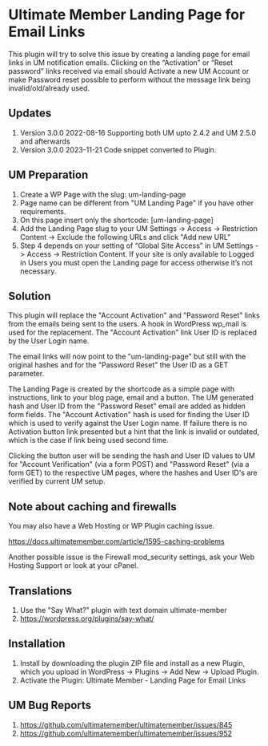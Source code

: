 # Ultimate Member Landing Page for Email Links
This plugin will try to solve this issue by creating a landing page for email links in UM notification emails. 
Clicking on the “Activation” or “Reset password” links received via email should Activate a new UM Account or make Password reset possible to perform without the message link being invalid/old/already used.

## Updates
1. Version 3.0.0 2022-08-16 Supporting both UM upto 2.4.2 and UM 2.5.0 and afterwards
2. Version 3.0.0 2023-11-21 Code snippet converted to Plugin.

## UM Preparation
1. Create a WP Page with the slug: um-landing-page
2. Page name can be different from "UM Landing Page" if you have other requirements.
3. On this page insert only the shortcode: [um-landing-page]
4. Add the Landing Page slug to your UM Settings -> Access -> Restriction Content -> Exclude the following URLs  and click "Add new URL"
5. Step 4 depends on your setting of “Global Site Access” in UM Settings -> Access -> Restriction Content. If your site is only available to Logged in Users you must open the Landing page for access otherwise it’s not necessary.

## Solution
This plugin will replace the "Account Activation" and "Password Reset" links from the emails being sent to the users. A hook in WordPress wp_mail is used for the replacement. The "Account Activation" link User ID is replaced by the User Login name.

The email links will now point to the "um-landing-page" but still with the original hashes and for the "Password Reset" the User ID as a GET parameter.

The Landing Page is created by the shortcode as a simple page with instructions, link to your blog page, email and a button. The UM generated hash and User ID from the "Password Reset" email are added as hidden form fields. The "Account Activation" hash is used for finding the User ID which is used to verify against the User Login name. If failure there is no Activation button link presented but a hint that the link is invalid or outdated, which is the case if link being used second time.

Clicking the button user will be sending the hash and User ID values to UM for "Account Verification" (via a form POST) and "Password Reset" (via a form GET) to the respective UM pages, where the hashes and User ID's are verified by current UM setup.

## Note about caching and firewalls
You may also have a Web Hosting or WP Plugin caching issue.

https://docs.ultimatemember.com/article/1595-caching-problems

Another possible issue is the Firewall mod_security settings, ask your Web Hosting Support or look at your cPanel.

## Translations
1. Use the "Say What?" plugin with text domain ultimate-member
2. https://wordpress.org/plugins/say-what/

## Installation
1. Install by downloading the plugin ZIP file and install as a new Plugin, which you upload in WordPress -> Plugins -> Add New -> Upload Plugin.
2. Activate the Plugin: Ultimate Member - Landing Page for Email Links

## UM Bug Reports
1. https://github.com/ultimatemember/ultimatemember/issues/845
2. https://github.com/ultimatemember/ultimatemember/issues/952

